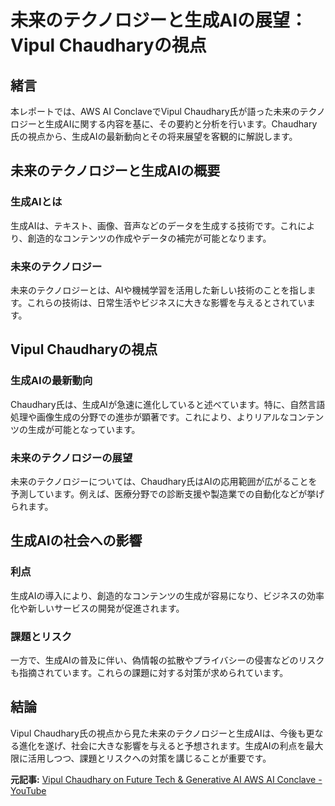 # 未来のテクノロジーと生成AIの展望：Vipul Chaudharyの視点

## 緒言

本レポートでは、AWS AI ConclaveでVipul Chaudhary氏が語った未来のテクノロジーと生成AIに関する内容を基に、その要約と分析を行います。Chaudhary氏の視点から、生成AIの最新動向とその将来展望を客観的に解説します。

## 未来のテクノロジーと生成AIの概要

### 生成AIとは

生成AIは、テキスト、画像、音声などのデータを生成する技術です。これにより、創造的なコンテンツの作成やデータの補完が可能となります。

### 未来のテクノロジー

未来のテクノロジーとは、AIや機械学習を活用した新しい技術のことを指します。これらの技術は、日常生活やビジネスに大きな影響を与えるとされています。

## Vipul Chaudharyの視点

### 生成AIの最新動向

Chaudhary氏は、生成AIが急速に進化していると述べています。特に、自然言語処理や画像生成の分野での進歩が顕著です。これにより、よりリアルなコンテンツの生成が可能となっています。

### 未来のテクノロジーの展望

未来のテクノロジーについては、Chaudhary氏はAIの応用範囲が広がることを予測しています。例えば、医療分野での診断支援や製造業での自動化などが挙げられます。

## 生成AIの社会への影響

### 利点

生成AIの導入により、創造的なコンテンツの生成が容易になり、ビジネスの効率化や新しいサービスの開発が促進されます。

### 課題とリスク

一方で、生成AIの普及に伴い、偽情報の拡散やプライバシーの侵害などのリスクも指摘されています。これらの課題に対する対策が求められています。

## 結論

Vipul Chaudhary氏の視点から見た未来のテクノロジーと生成AIは、今後も更なる進化を遂げ、社会に大きな影響を与えると予想されます。生成AIの利点を最大限に活用しつつ、課題とリスクへの対策を講じることが重要です。

**元記事:** [Vipul Chaudhary on Future Tech & Generative AI AWS AI Conclave - YouTube](https://www.youtube.com/watch?v=Kz0F9QCpn-0)